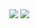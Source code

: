 <img width="" height="" src="./PNG/2주차 과제 (2).PNG">
<img width="" height="" src="./PNG/2주차 과제 (1).PNG">

